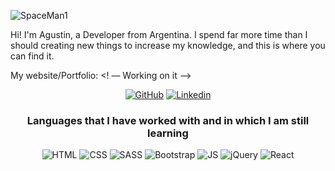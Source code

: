 
  ![SpaceMan1](https://user-images.githubusercontent.com/88813755/133195242-fa2bd9cf-dcc9-40fe-8eb3-e34a5ed9afe1.jpg)


Hi! I'm Agustin, a Developer from Argentina.
I spend far more time than I should creating new things to increase my knowledge, and this is where you can find it.

My website/Portfolio:  <! –– Working on it ––>
<p align="center">
 <a href="https://github.com/agustdons"><img src="https://img.shields.io/badge/GitHub-100000?style=for-the-badge&logo=github&logoColor=white" alt="GitHub"></a>
 <a href="https://www.linkedin.com/in/agustin-dons/"><img src="https://img.shields.io/badge/LinkedIn-0077B5?style=for-the-badge&logo=linkedin&logoColor=white" alt="Linkedin"></a>
</p>

<h3 align="center">Languages that I have worked with and in which I am still learning </h3>
<p align="center">
  <img src="https://img.shields.io/badge/HTML5-E34F26?style=for-the-badge&logo=html5&logoColor=white" alt="HTML">
  <img src="https://img.shields.io/badge/CSS-239120?&style=for-the-badge&logo=css3&logoColor=white" alt="CSS">
  <img src="https://img.shields.io/badge/Sass-CC6699?style=for-the-badge&logo=sass&logoColor=white" alt="SASS">
  <img src="https://img.shields.io/badge/Bootstrap-563D7C?style=for-the-badge&logo=bootstrap&logoColor=white" alt="Bootstrap">
  <img src="https://img.shields.io/badge/JavaScript-323330?style=for-the-badge&logo=javascript&logoColor=F7DF1E" alt="JS">
  <img src="https://img.shields.io/badge/jQuery-0769AD?style=for-the-badge&logo=jquery&logoColor=white" alt="jQuery">
  <img src="https://img.shields.io/badge/React-20232A?style=for-the-badge&logo=react&logoColor=61DAFB" alt="React">
</p>

